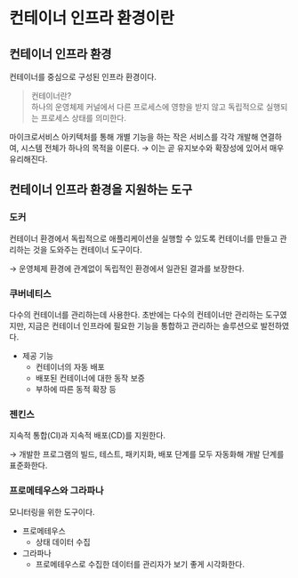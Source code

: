 # 컨테이너 인프라 환경이란

## 컨테이너 인프라 환경
컨테이너를 중심으로 구성된 인프라 환경이다.   

> 컨테이너란?   
> 하나의 운영체제 커널에서 다른 프로세스에 영향을 받지 않고 독립적으로 실행되는 프로세스 상태를 의미한다.

마이크로서비스 아키텍처를 통해 개별 기능을 하는 작은 서비스를 각각 개발해 연결하여, 시스템 전체가 하나의 목적을 이룬다.
→ 이는 곧 유지보수와 확장성에 있어서 매우 유리해진다.

## 컨테이너 인프라 환경을 지원하는 도구

### 도커

컨테이너 환경에서 독립적으로 애플리케이션을 실행할 수 있도록 컨테이너를 만들고 관리하는 것을 도와주는 컨테이너 도구이다.

→ 운영체제 환경에 관계없이 독립적인 환경에서 일관된 결과를 보장한다.

### 쿠버네티스

다수의 컨테이너를 관리하는데 사용한다. 초반에는 다수의 컨테이너만 관리하는 도구였지만, 지금은 컨테이너 인프라에 필요한 기능을 통합하고 관리하는 솔루션으로 발전하였다.

- 제공 기능
    - 컨테이너의 자동 배포
    - 배포된 컨테이너에 대한 동작 보증
    - 부하에 따른 동적 확장 등

### 젠킨스

지속적 통합(CI)과 지속적 배포(CD)를 지원한다.

→ 개발한 프로그램의 빌드, 테스트, 패키지화, 배포 단계를 모두 자동화해 개발 단계를 표준화한다.

### 프로메테우스와 그라파나

모니터링을 위한 도구이다.

- 프로메테우스
    - 상태 데이터 수집
- 그라파나
    - 프로메테우스로 수집한 데이터를 관리자가 보기 좋게 시각화한다.
